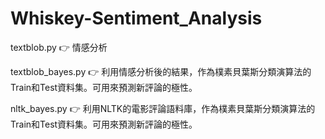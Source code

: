 # Whiskey-Sentiment_Analysis
textblob.py 👉 情感分析

textblob_bayes.py 👉 利用情感分析後的結果，作為樸素貝葉斯分類演算法的Train和Test資料集。可用來預測新評論的極性。

nltk_bayes.py 👉 利用NLTK的電影評論語料庫，作為樸素貝葉斯分類演算法的Train和Test資料集。可用來預測新評論的極性。
